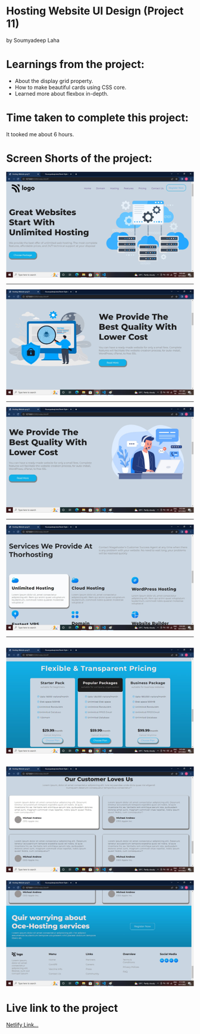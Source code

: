 # Hosting Website UI Design (Project 11)

by Soumyadeep Laha

# Learnings from the project:

- About the display grid property.
- How to make beautiful cards using CSS core.
- Learned more about flexbox in-depth.

# Time taken to complete this project:

It tooked me about 6 hours.

# Screen Shorts of the project:

![Screen1](./images/Screen1.jpg)

------

![Screen2](./images/Screen2.jpg)

---------
![Screen3](./images/Screen3.jpg)

---------
![Screen3](./images/Screen4.jpg)

----------
![Screen3](./images/Screen5.jpg)
----------


![Screen3](./images/Screen6.jpg)
----------


![Screen3](./images/Screen7.jpg)


# Live link to the project 

[Netlify Link...]()